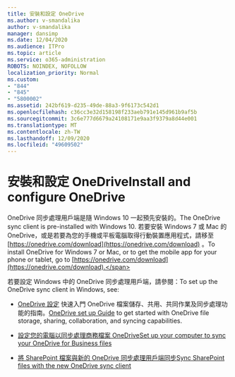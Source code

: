 ```yaml
---
title: 安裝和設定 OneDrive
ms.author: v-smandalika
author: v-smandalika
manager: dansimp
ms.date: 12/04/2020
ms.audience: ITPro
ms.topic: article
ms.service: o365-administration
ROBOTS: NOINDEX, NOFOLLOW
localization_priority: Normal
ms.custom:
- "844"
- "845"
- "5800002"
ms.assetid: 242bf619-d235-49de-88a3-9f6173c542d1
ms.openlocfilehash: c36cc3e32d158198f233aeb791e145d961b9af5b
ms.sourcegitcommit: 3c6e777d6679a24108171e9aa3f9379a8d44e001
ms.translationtype: MT
ms.contentlocale: zh-TW
ms.lasthandoff: 12/09/2020
ms.locfileid: "49609502"
---
```

# <a name="install-and-configure-onedrive"></a><span data-ttu-id="0a7a3-102">安裝和設定 OneDrive</span><span class="sxs-lookup"><span data-stu-id="0a7a3-102">Install and configure OneDrive</span></span>

<span data-ttu-id="0a7a3-103">OneDrive 同步處理用戶端是隨 Windows 10 一起預先安裝的。</span><span class="sxs-lookup"><span data-stu-id="0a7a3-103">The OneDrive sync client is pre-installed with Windows 10.</span></span> <span data-ttu-id="0a7a3-104">若要安裝 Windows 7 或 Mac 的 OneDrive，或是若要為您的手機或平板電腦取得行動裝置應用程式，請移至 [https://onedrive.com/download](https://onedrive.com/download) 。</span><span class="sxs-lookup"><span data-stu-id="0a7a3-104">To install OneDrive for Windows 7 or Mac, or to get the mobile app for your phone or tablet, go to [https://onedrive.com/download](https://onedrive.com/download).</span></span>
  
<span data-ttu-id="0a7a3-105">若要設定 Windows 中的 OneDrive 同步處理用戶端，請參閱：</span><span class="sxs-lookup"><span data-stu-id="0a7a3-105">To set up the OneDrive sync client in Windows, see:</span></span>
  
- <span data-ttu-id="0a7a3-106">[OneDrive 設定](https://admin.microsoft.com/adminportal/home#/modernonboarding/onedrivequickstartguide) 快速入門 OneDrive 檔案儲存、共用、共同作業及同步處理功能的指南。</span><span class="sxs-lookup"><span data-stu-id="0a7a3-106">[OneDrive set up Guide](https://admin.microsoft.com/adminportal/home#/modernonboarding/onedrivequickstartguide) to get started with OneDrive file storage, sharing, collaboration, and syncing capabilities.</span></span>

- [<span data-ttu-id="0a7a3-107">設定您的電腦以同步處理商務檔案 OneDrive</span><span class="sxs-lookup"><span data-stu-id="0a7a3-107">Set up your computer to sync your OneDrive for Business files</span></span>](https://go.microsoft.com/fwlink/?linkid=533375)

- [<span data-ttu-id="0a7a3-108">將 SharePoint 檔案與新的 OneDrive 同步處理用戶端同步</span><span class="sxs-lookup"><span data-stu-id="0a7a3-108">Sync SharePoint files with the new OneDrive sync client</span></span>](https://go.microsoft.com/fwlink/?linkid=871666)
